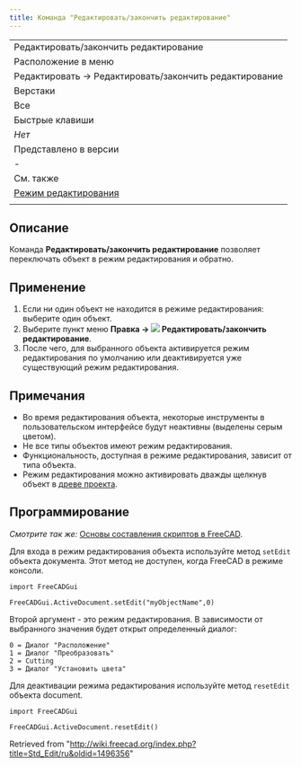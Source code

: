 ```yaml
---
title: Команда "Редактировать/закончить редактирование"
---
```

|  |
| --- |
| Редактировать/закончить редактирование |
| Расположение в меню |
| Редактировать → Редактировать/закончить редактирование |
| Верстаки |
| Все |
| Быстрые клавиши |
| *Нет* |
| Представлено в версии |
| - |
| См. также |
| [Режим редактирования](/index.php?title=Std_UserEditMode/ru&action=edit&redlink=1 "Std UserEditMode/ru (page does not exist)") |
|  |

## Описание

Команда **Редактировать/закончить редактирование** позволяет переключать объект в режим редактирования и обратно.

## Применение

1. Если ни один объект не находится в режиме редактирования: выберите один объект.
2. Выберите пункт меню **Правка → ![](/images/Std_Edit.svg) Редактировать/закончить редактирование**.
3. После чего, для выбранного объекта активируется режим редактирования по умолчанию или деактивируется уже существующий режим редактирования.

## Примечания

* Во время редактирования объекта, некоторые инструменты в пользовательском интерфейсе будут неактивны (выделены серым цветом).
* Не все типы объектов имеют режим редактирования.
* Функциональность, доступная в режиме редактирования, зависит от типа объекта.
* Режим редактирования можно активировать дважды щелкнув объект в [древе проекта](/Tree_view/ru "Tree view/ru").

## Программирование

*Смотрите так же:* [Основы составления скриптов в FreeCAD](/FreeCAD_Scripting_Basics/ru "FreeCAD Scripting Basics/ru").

Для входа в режим редактирования объекта используйте метод `setEdit` объекта документа. Этот метод не доступен, когда FreeCAD в режиме консоли.

```
import FreeCADGui

FreeCADGui.ActiveDocument.setEdit("myObjectName",0)

```

Второй аргумент - это режим редактирования. В зависимости от выбранного значения будет открыт определенный диалог:

```
0 = Диалог "Расположение"
1 = Диалог "Преобразовать"
2 = Cutting
3 = Диалог "Установить цвета"

```

Для деактивации режима редактирования используйте метод `resetEdit` объекта document.

```
import FreeCADGui

FreeCADGui.ActiveDocument.resetEdit()

```

Retrieved from "<http://wiki.freecad.org/index.php?title=Std_Edit/ru&oldid=1496356>"